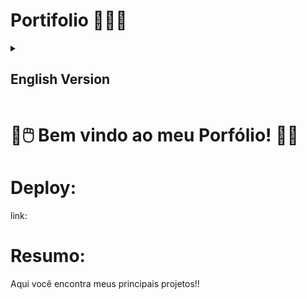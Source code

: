 # Portifolio 🧑🏻‍🚀

<details>
<summary><h2>English Version</h2></summary>

<h1>🚀🖱️ Welcome to my Portifólio! 🐱‍💻 </h1>

# Deploy:

link:

<p>Here are my main projects, those with I'm most proud of!!</p>


</details>

<h1>🚀🖱️ Bem vindo ao meu Porfólio! 🐱‍💻</h1>

# Deploy:

link:

# Resumo:

<p>Aqui você encontra meus principais projetos!!</p>
